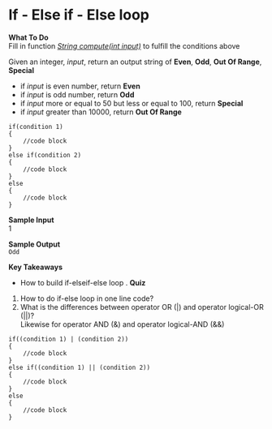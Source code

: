 # If - Else if - Else loop

**What To Do**  
Fill in function [_String compute(int input)_](https://github.com/CertifaiAI/java-fundamentals/blob/master/java-core/src/main/java/ai/certifai/basic/ex5/If_ElseIf_Else.java#L46-L48) to fulfill the conditions above

Given an integer, _input_, return an output string of **Even**, **Odd**, **Out Of Range**, **Special**
 
- if _input_ is even number, return **Even**  
- if _input_ is odd number, return **Odd**  
- if _input_ more or equal to 50 but less or equal to 100, return **Special**  
- if _input_ greater than 10000, return **Out Of Range**  

```
if(condition 1)
{
    //code block      
}     
else if(condition 2)      
{
    //code block      
}
else
{
    //code block      
}
```

**Sample Input**  
1

**Sample Output**  
`
Odd
`

**Key Takeaways**

- How to build if-elseif-else loop 
.
**Quiz**  

1. How to do if-else loop in one line code?  
2. What is the differences between operator OR (|) and operator logical-OR (||)?\
Likewise for operator AND (&) and operator logical-AND (&&)
```
if((condition 1) | (condition 2))
{
    //code block      
}     
else if((condition 1) || (condition 2))    
{
    //code block      
}
else
{
    //code block      
}
```

